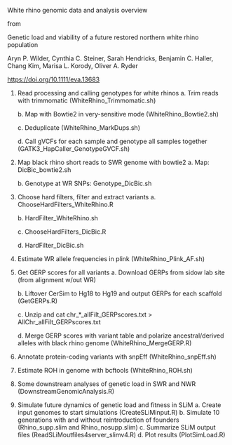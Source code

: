 White rhino genomic data and analysis overview

from

Genetic load and viability of a future restored northern white rhino population 

Aryn P. Wilder, Cynthia C. Steiner, Sarah Hendricks, Benjamin C. Haller, Chang Kim, Marisa L. Korody, Oliver A. Ryder

https://doi.org/10.1111/eva.13683


1.	Read processing and calling genotypes for white rhinos
	a.	Trim reads with trimmomatic (WhiteRhino_Trimmomatic.sh)

	b.	Map with Bowtie2 in very-sensitive mode (WhiteRhino_Bowtie2.sh)

	c.	Deduplicate (WhiteRhino_MarkDups.sh)

	d.	Call gVCFs for each sample and genotype all samples together (GATK3_HapCaller_GenotypeGVCF.sh)

3.	Map black rhino short reads to SWR genome with bowtie2
	a.	Map: DicBic_bowtie2.sh

	b.	Genotype at WR SNPs: Genotype_DicBic.sh

5.	Choose hard filters, filter and extract variants
	a.	ChooseHardFilters_WhiteRhino.R

	b.	HardFilter_WhiteRhino.sh

	c.	ChooseHardFilters_DicBic.R

	d.	HardFilter_DicBic.sh

7.	Estimate WR allele frequencies in plink (WhiteRhino_Plink_AF.sh)
8.	Get GERP scores for all variants
	a.	Download GERPs from sidow lab site (from alignment w/out WR)

	b.	Liftover CerSim to Hg18 to Hg19 and output GERPs for each scaffold (GetGERPs.R)

	c.	Unzip and cat chr_*_allFilt_GERPscores.txt > AllChr_allFilt_GERPscores.txt

	d.	Merge GERP scores with variant table and polarize ancestral/derived alleles with black rhino genome (WhiteRhino_MergeGERP.R)

10.	Annotate protein-coding variants with snpEff (WhiteRhino_snpEff.sh)
11.	Estimate ROH in genome with bcftools (WhiteRhino_ROH.sh)
12.	Some downstream analyses of genetic load in SWR and NWR (DownstreamGenomicAnalysis.R)
13.	Simulate future dynamics of genetic load and fitness in SLiM
a.	Create input genomes to start simulations (CreateSLiMinput.R)
b.	Simulate 10 generations with and without reintroduction of founders (Rhino_supp.slim and Rhino_nosupp.slim)
c.	Summarize SLiM output files (ReadSLiMoutfiles4server_slimv4.R)
d.	Plot results (PlotSimLoad.R)


